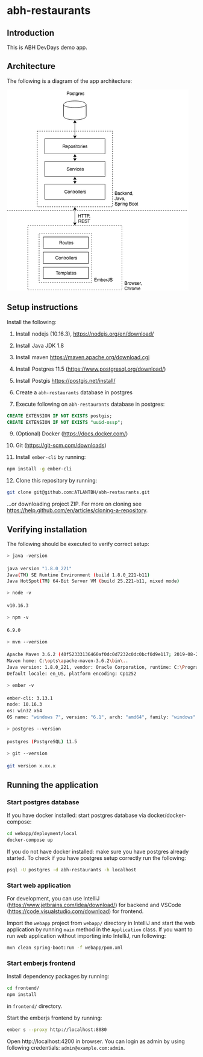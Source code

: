 # abh-restaurants

## Introduction

This is ABH DevDays demo app.

## Architecture

The following is a diagram of the app architecture:

![architecture](docs/images/architecture.png)

## Setup instructions

Install the following:

1. Install nodejs (10.16.3), https://nodejs.org/en/download/

3. Install Java JDK 1.8

4. Install maven https://maven.apache.org/download.cgi

5. Install Postgres 11.5 (https://www.postgresql.org/download/)

6. Install Postgis https://postgis.net/install/

7. Create a `abh-restaurants` database in postgres

8. Execute following on `abh-restaurants` database in postgres:

```sql
CREATE EXTENSION IF NOT EXISTS postgis;
CREATE EXTENSION IF NOT EXISTS "uuid-ossp";
```

9. (Optional) Docker (https://docs.docker.com/)

10. Git (https://git-scm.com/downloads)

11. Install `ember-cli` by running:

```bash
npm install -g ember-cli
```

12. Clone this repository by running:

```bash
git clone git@github.com:ATLANTBH/abh-restaurants.git
```
...or downloading project ZIP. For more on cloning see https://help.github.com/en/articles/cloning-a-repository.


## Verifying installation

The following should be executed to verify correct setup:

```bash
> java -version

java version "1.8.0_221"
Java(TM) SE Runtime Environment (build 1.8.0_221-b11)
Java HotSpot(TM) 64-Bit Server VM (build 25.221-b11, mixed mode)
```

```bash
> node -v

v10.16.3
```

```bash
> npm -v

6.9.0
```

```bash
> mvn --version

Apache Maven 3.6.2 (40f52333136460af0dc0d7232c0dc0bcf0d9e117; 2019-08-27T08:06:16-07:00)
Maven home: C:\opts\apache-maven-3.6.2\bin\..
Java version: 1.8.0_221, vendor: Oracle Corporation, runtime: C:\Program Files\Java\jdk1.8.0_221\jre
Default locale: en_US, platform encoding: Cp1252
```

```bash
> ember -v

ember-cli: 3.13.1
node: 10.16.3
os: win32 x64
OS name: "windows 7", version: "6.1", arch: "amd64", family: "windows"
```

```bash
> postgres --version

postgres (PostgreSQL) 11.5
```

```bash
> git --version

git version x.xx.x
```

## Running the application

### Start postgres database

If you have docker installed: start postgres database via docker/docker-compose:

```bash
cd webapp/deployment/local
docker-compose up
```

If you do not have docker installed: make sure you have postgres already started. To check if you have postgres setup correctly run the following:

```bash
psql -U postgres -d abh-restaurants -h localhost
```

### Start web application

For development, you can use IntelliJ (https://www.jetbrains.com/idea/download/) for backend and VSCode (https://code.visualstudio.com/download) for frontend.

Import the `webapp` project from `webapp/` directory in IntelliJ and start the web application by running `main` method in the `Application` class. If you want to run web application without importing into IntelliJ, run following:

```bash
mvn clean spring-boot:run -f webapp/pom.xml
```

### Start emberjs frontend

Install dependency packages by running:

```bash
cd frontend/
npm install
```
in `frontend/` directory.

Start the emberjs frontend by running:

```bash
ember s --proxy http://localhost:8080
```

Open http://localhost:4200 in browser. You can login as admin by using following credentials: `admin@example.com:admin`.